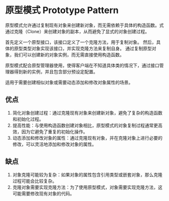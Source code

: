 # 原型模式 Prototype Pattern

原型模式允许通过复制现有对象来创建新对象，而无需依赖于具体的构造函数。式通过克隆（Clone）来创建对象的副本，从而避免了显式的对象创建过程。 

首先定义一个原型接口，该接口定义了一个克隆方法，用于复制对象。
然后，具体的原型类型对象实现该接口，并实现克隆方法来复制自身。
通过复制原型对象，我们可以创建新的对象实例，而无需直接使用构造函数。 

原型模式配合原型管理器使用，使得客户端在不知道具体类的情况下，通过接口管理器得到新的实例，并且包含部分预设定配置。

适用于需要创建相似对象或需要动态添加和修改对象属性的场景。

## 优点

1. 简化对象创建过程：通过克隆现有对象来创建新对象，避免了复杂的构造函数和初始化过程。
2. 提高性能：与使用构造函数创建对象相比，原型模式的对象复制过程通常更高效，因为它避免了重复的初始化操作。
3. 动态添加和修改对象的属性：通过克隆现有对象，并在克隆对象上进行必要的修改，可以灵活地添加和修改对象的属性。

## 缺点

1. 对象克隆可能较为复杂：如果对象的属性包含引用类型或嵌套对象，那么克隆过程可能会比较复杂。
2. 克隆对象需要实现克隆方法：为了使用原型模式，对象需要实现克隆方法，这可能需要修改现有对象的代码。

